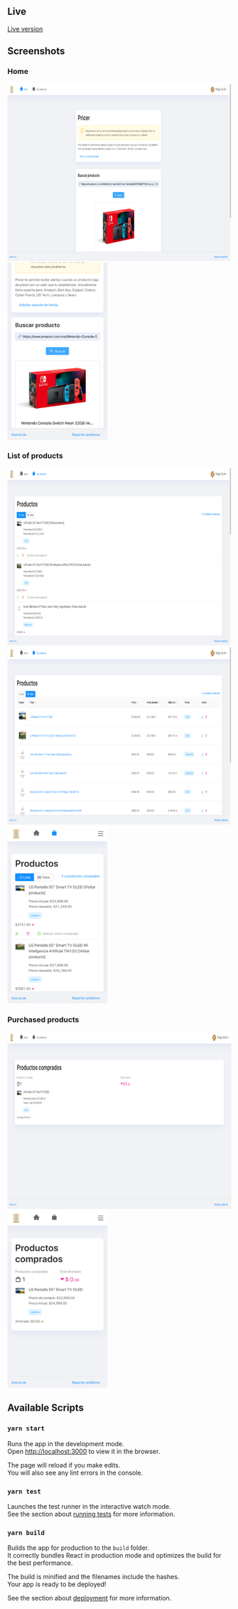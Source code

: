 ## Live 
[Live version](https://shop-scraper.firebaseapp.com/)

## Screenshots
### Home
<img src="https://github.com/HugoLiconV/Shop-scraper-v2/blob/master/screenshots/home%20-%20desktop.png?raw=true" height="400"/>
<img src="https://github.com/HugoLiconV/Shop-scraper-v2/blob/master/screenshots/home%20-%20mobile.png?raw=true" height="400"/>

### List of products
<img src="https://github.com/HugoLiconV/Shop-scraper-v2/blob/master/screenshots/product-list-desktop.png?raw=true" height="400"/>
<img src="https://github.com/HugoLiconV/Shop-scraper-v2/blob/master/screenshots/product-table-desktop.png?raw=true" height="400"/>
<img src="https://github.com/HugoLiconV/Shop-scraper-v2/blob/master/screenshots/product-list-mobile.png?raw=true" height="400"/>

### Purchased products
<img src="https://github.com/HugoLiconV/Shop-scraper-v2/blob/master/screenshots/purchased-products-desktop.png?raw=true" height="400"/>
<img src="https://github.com/HugoLiconV/Shop-scraper-v2/blob/master/screenshots/purchased-products-mobile.png?raw=true" height="400"/>

## Available Scripts
### `yarn start`

Runs the app in the development mode.<br />
Open [http://localhost:3000](http://localhost:3000) to view it in the browser.

The page will reload if you make edits.<br />
You will also see any lint errors in the console.

### `yarn test`

Launches the test runner in the interactive watch mode.<br />
See the section about [running tests](https://facebook.github.io/create-react-app/docs/running-tests) for more information.

### `yarn build`

Builds the app for production to the `build` folder.<br />
It correctly bundles React in production mode and optimizes the build for the best performance.

The build is minified and the filenames include the hashes.<br />
Your app is ready to be deployed!

See the section about [deployment](https://facebook.github.io/create-react-app/docs/deployment) for more information.
